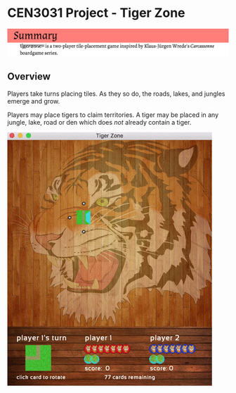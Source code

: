# CEN3031 Project - Tiger Zone

 ![alt tag](images/descrip1.png)

<!--- and
[How To Play](https://github.com/thomas1242/Tiger-Zone/blob/master/Game Rules/TigerZone - Tournament Rules v2.2.pdf)
-->

## Overview

Players take turns placing tiles. As they so do, the roads, lakes, and jungles emerge and grow.

Players may place tigers to claim territories. A tiger may be placed in any jungle, lake, road or den which does *not* already contain a tiger.

 ![alt tag](images/demoCroc_fast.gif)



